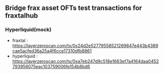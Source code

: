 ## Bridge frax asset OFTs test transactions for fraxtalhub

### Hyperliquid(mock)

* fraxtal : https://layerzeroscan.com/tx/0x24d2e52779558521269847e443b4389cae5acfed36a25a4f6cce17310dfb8861
* hyperliquid : https://layerzeroscan.com/tx/0xa7eb247d9c518e1663ef7a4164daa0452793956075eac103759006fe154b8bd6